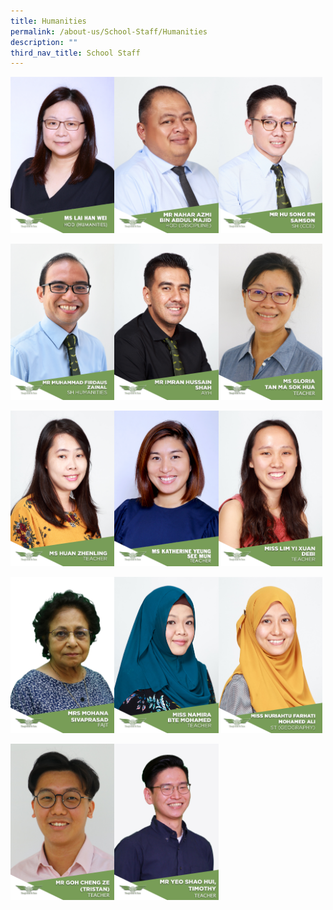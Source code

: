 ```yaml
---
title: Humanities
permalink: /about-us/School-Staff/Humanities
description: ""
third_nav_title: School Staff
---
```

<img src="/images/13%20MS%20LAI%20HAN%20WEI.jpeg" 
     style="width:33%;float:left"><img src="/images/Mr%20Nahar%20Azmi%20Bin%20Abdul%20Majid.jpg" 
     style="width:33%;float:left"><img src="/images/SAMSON.jpeg" 
     style="width:33%">
		 
<img src="/images/Mr%20Muhammad%20Firdaus%20Zainal.jpg" 
     style="width:33%;float:left"><img src="/images/Mr%20Imran%20Hussain%20Shah.jpg" 
     style="width:33%;float:left"><img src="/images/MS%20GLORIA%20TAN%20MA%20SOK%20HUA.jpeg" 
     style="width:33%">

<img src="/images/Ms%20Huan%20Zhenling.jpg" 
     style="width:33%;float:left"><img src="/images/T14%20MS%20KATHERINE%20YEUNG%20SEE%20MUN.jpeg" 
     style="width:33%;float:left"><img src="/images/Miss%20Lim%20Yi%20Xuan%20Debi.jpg" 
     style="width:33%">
		 
<img src="/images/MRS%20MOHANA.jpeg" 
     style="width:33%;float:left"><img src="/images/Miss%20Namira%20Bte%20Mohamed.jpg" 
     style="width:33%;float:left"><img src="/images/NURIAHTU.jpeg" 
     style="width:33%">
		 
<img src="/images/MR%20GOH%20CHENG%20ZE%20TRISTAN.jpeg" 
     style="width:33%;float:left"><img src="/images/TIMOTHY.jpeg" 
     style="width:33%;float:left">